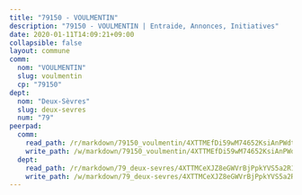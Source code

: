 ```yaml
---
title: "79150 - VOULMENTIN"
description: "79150 - VOULMENTIN | Entraide, Annonces, Initiatives"
date: 2020-01-11T14:09:21+09:00
collapsible: false
layout: commune
comm:
  nom: "VOULMENTIN"
  slug: voulmentin
  cp: "79150"
dept:
  nom: "Deux-Sèvres"
  slug: deux-sevres
  num: "79"
peerpad:
  comm:
    read_path: /r/markdown/79150_voulmentin/4XTTMEfDi59wM74652KsiAnPWdtenm6YyHzjDvsyrtjiAhChL
    write_path: /w/markdown/79150_voulmentin/4XTTMEfDi59wM74652KsiAnPWdtenm6YyHzjDvsyrtjiAhChL-K3TgUBE2C439ry2T6w5MFfi9cs1kBymfjPkVfqB8vUYSfaUf4hBLyewyWK5YGGcEroobbo9NZ7mqmtEoMTfbdbUo8b9qJ7hniMCFaeXEbGVnroqVAcv1A33EpsnkuDA4mcmHs9c2
  dept:
    read_path: /r/markdown/79_deux-sevres/4XTTMCeXJZ8eGWVrBjPpkYVS5a2R1QzAM3kbRyUzmkuC1xDcZ
    write_path: /w/markdown/79_deux-sevres/4XTTMCeXJZ8eGWVrBjPpkYVS5a2R1QzAM3kbRyUzmkuC1xDcZ-K3TgUK5JCUUjnpe72fiaSX42JxUz8oM4QHpcPBUyAX8Myfx22cmM4KgnhWTqfctvh4Jvdut6dMpCWq9xpAwJRxEoSjYbBd9FKbPsQbYNeepncyZcGTsQLQmazz5V99tUNR2L8nzH
---
```


